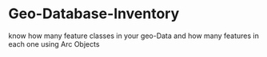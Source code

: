 # Geo-Database-Inventory
know how many feature classes in your geo-Data and how many features in each one using Arc Objects 
